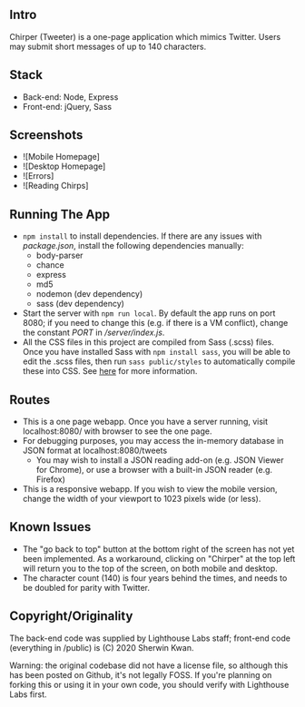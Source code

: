 ## Intro

Chirper (Tweeter) is a one-page application which mimics Twitter. Users may submit short messages of up to 140 characters.

## Stack

* Back-end: Node, Express
* Front-end: jQuery, Sass

## Screenshots

* ![Mobile Homepage]
* ![Desktop Homepage]
* ![Errors]
* ![Reading Chirps]

## Running The App

* ```npm install``` to install dependencies. If there are any issues with *package.json*, install the following dependencies manually:
  * body-parser
  * chance
  * express
  * md5
  * nodemon (dev dependency)
  * sass (dev dependency)
* Start the server with ```npm run local```. By default the app runs on port 8080; if you need to change this (e.g. if there is a VM conflict),
change the constant *PORT* in */server/index.js*.
* All the CSS files in this project are compiled from Sass (.scss) files. Once you have installed Sass with ```npm install sass```, you will be able to edit the .scss files, then run ```sass public/styles``` to automatically compile these into CSS. See [here](https://sass-lang.com/guide) for more information.

## Routes

* This is a one page webapp. Once you have a server running, visit localhost:8080/ with browser to see the one page.
* For debugging purposes, you may access the in-memory database in JSON format at localhost:8080/tweets
  * You may wish to install a JSON reading add-on (e.g. JSON Viewer for Chrome), or use a browser with a built-in JSON reader (e.g. Firefox)
* This is a responsive webapp. If you wish to view the mobile version, change the width of your viewport to 1023 pixels wide (or less).

## Known Issues ##

* The "go back to top" button at the bottom right of the screen has not yet been implemented. As a workaround, clicking on "Chirper" at the top left will return you to the top of the screen, on both mobile and desktop.
* The character count (140) is four years behind the times, and needs to be doubled for parity with Twitter.

## Copyright/Originality

The back-end code was supplied by Lighthouse Labs staff; front-end code (everything in /public) is (C) 2020 Sherwin Kwan.

Warning: the original codebase did not have a license file, so although this has been posted on Github, it's not legally FOSS. If you're
planning on forking this or using it in your own code, you should verify with Lighthouse Labs first.